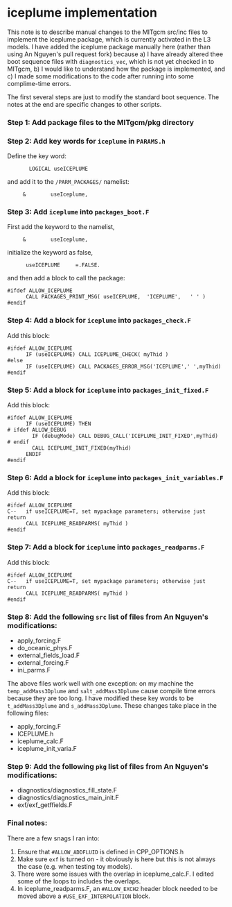 # iceplume implementation

This note is to describe manual changes to the MITgcm src/inc files to implement the iceplume package, which is currently activated in the L3 models. I have added the iceplume package manually here (rather than using An Nguyen's pull request fork) because a) I have already altered thee boot sequence files with `diagnostics_vec`, which is not yet checked in to MITgcm, b) I would like to understand how the package is implemented, and c) I made some modifications to the code after running into some complime-time errors.

The first several steps are just to modify the standard boot sequence. The notes at the end are specific changes to other scripts.

### Step 1: Add package files to the MITgcm/pkg directory

### Step 2: Add key words for `iceplume` in `PARAMS.h`
Define the key word:
```
       LOGICAL useICEPLUME
```
and add it to the `/PARM_PACKAGES/` namelist:
```
     &        useIceplume,
```

### Step 3: Add  `iceplume` into `packages_boot.F`
First add the keyword to the namelist,
```
     &        useIceplume,
```
initialize the keyword as false,
```
      useICEPLUME     =.FALSE.
```
and then add a block to call the package:
```
#ifdef ALLOW_ICEPLUME
      CALL PACKAGES_PRINT_MSG( useICEPLUME,  'ICEPLUME',   ' ' )
#endif
```

### Step 4: Add a block for ```iceplume``` into `packages_check.F`
Add this block:
```
#ifdef ALLOW_ICEPLUME
      IF (useICEPLUME) CALL ICEPLUME_CHECK( myThid )
#else
      IF (useICEPLUME) CALL PACKAGES_ERROR_MSG('ICEPLUME',' ',myThid)
#endif
```

### Step 5: Add a block for ```iceplume``` into `packages_init_fixed.F`
Add this block:
```
#ifdef ALLOW_ICEPLUME
      IF (useICEPLUME) THEN
# ifdef ALLOW_DEBUG
        IF (debugMode) CALL DEBUG_CALL('ICEPLUME_INIT_FIXED',myThid)
# endif
        CALL ICEPLUME_INIT_FIXED(myThid)
      ENDIF
#endif
```

### Step 6: Add a block for ```iceplume``` into `packages_init_variables.F`
Add this block:
```
#ifdef ALLOW_ICEPLUME
C--   if useICEPLUME=T, set mypackage parameters; otherwise just return
      CALL ICEPLUME_READPARMS( myThid )
#endif
```

### Step 7: Add a block for ```iceplume``` into `packages_readparms.F`
Add this block:
```
#ifdef ALLOW_ICEPLUME
C--   if useICEPLUME=T, set mypackage parameters; otherwise just return
      CALL ICEPLUME_READPARMS( myThid )
#endif
```

### Step 8: Add the following `src` list of files from An Nguyen's modifications:
  - apply_forcing.F
  - do_oceanic_phys.F
  - external_fields_load.F
  - external_forcing.F
  - ini_parms.F

 The above files work well with one exception: on my machine the `temp_addMass3Dplume` and `salt_addMass3Dplume` cause compile time errors because they are too long. I have modified these key words to be `t_addMass3Dplume` and `s_addMass3Dplume`. These changes take place in the following files:
  - apply_forcing.F
  - ICEPLUME.h
  - iceplume_calc.F
  - iceplume_init_varia.F

### Step 9: Add the following `pkg` list of files from An Nguyen's modifications:
  - diagnostics/diagnostics_fill_state.F
  - diagnostics/diagnostics_main_init.F
  - exf/exf_getffields.F

### Final notes:
There are a few snags I ran into:
1. Ensure that `#ALLOW_ADDFLUID` is defined in CPP_OPTIONS.h
2. Make sure `exf` is turned on - it obviously is here but this is not always the case (e.g. when testing toy models).
3. There were some issues with the overlap in iceplume_calc.F. I edited some of the loops to includes the overlaps.
4. In iceplume_readparms.F, an `#ALLOW_EXCH2` header block needed to be moved above a `#USE_EXF_INTERPOLATION` block.

